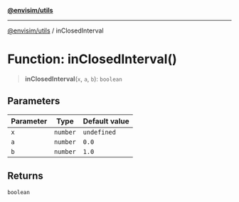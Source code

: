 [**@envisim/utils**](../README.md)

---

[@envisim/utils](../README.md) / inClosedInterval

# Function: inClosedInterval()

> **inClosedInterval**(`x`, `a`, `b`): `boolean`

## Parameters

| Parameter | Type     | Default value |
| --------- | -------- | ------------- |
| `x`       | `number` | `undefined`   |
| `a`       | `number` | `0.0`         |
| `b`       | `number` | `1.0`         |

## Returns

`boolean`
